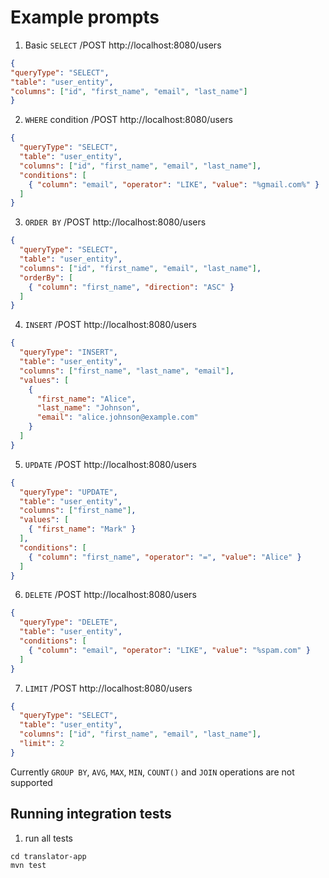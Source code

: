 # Example prompts
1. Basic `SELECT`
/POST http://localhost:8080/users
```json
{
"queryType": "SELECT",
"table": "user_entity",
"columns": ["id", "first_name", "email", "last_name"]
}
```

2. `WHERE` condition
/POST http://localhost:8080/users
```json
{
  "queryType": "SELECT",
  "table": "user_entity",
  "columns": ["id", "first_name", "email", "last_name"],
  "conditions": [
    { "column": "email", "operator": "LIKE", "value": "%gmail.com%" }
  ]
}
```

3. `ORDER BY`
/POST http://localhost:8080/users
```json
{
  "queryType": "SELECT",
  "table": "user_entity",
  "columns": ["id", "first_name", "email", "last_name"],
  "orderBy": [
    { "column": "first_name", "direction": "ASC" }
  ]
}
```

4. `INSERT`
/POST http://localhost:8080/users
```json
{
  "queryType": "INSERT",
  "table": "user_entity",
  "columns": ["first_name", "last_name", "email"],
  "values": [
    {
      "first_name": "Alice",
      "last_name": "Johnson",
      "email": "alice.johnson@example.com"
    }
  ]
}
```

5. `UPDATE`
/POST http://localhost:8080/users
```json
{
  "queryType": "UPDATE",
  "table": "user_entity",
  "columns": ["first_name"],
  "values": [
    { "first_name": "Mark" }
  ],
  "conditions": [
    { "column": "first_name", "operator": "=", "value": "Alice" }
  ]
}
```

6. `DELETE`
/POST http://localhost:8080/users
```json
{
  "queryType": "DELETE",
  "table": "user_entity",
  "conditions": [
    { "column": "email", "operator": "LIKE", "value": "%spam.com" }
  ]
}
```

7. `LIMIT`
/POST http://localhost:8080/users
```json
{
  "queryType": "SELECT",
  "table": "user_entity",
  "columns": ["id", "first_name", "email", "last_name"],
  "limit": 2
}
```

Currently `GROUP BY`, `AVG`, `MAX`, `MIN`, `COUNT()` and `JOIN` operations are not supported

## Running integration tests

1. run all tests
```shell
cd translator-app
mvn test
```
